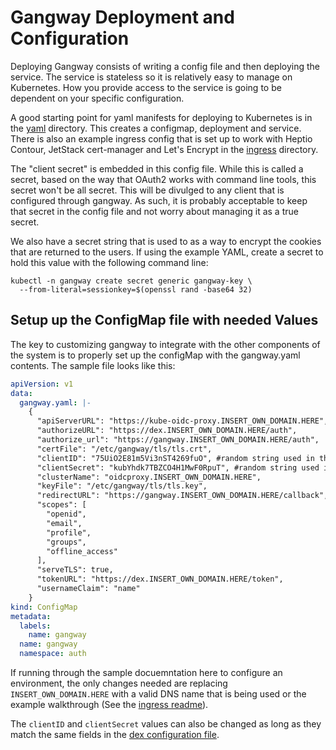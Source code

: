# Gangway Deployment and Configuration

Deploying Gangway consists of writing a config file and then deploying the service. The service is stateless so it is relatively easy to manage on Kubernetes. How you provide access to the service is going to be dependent on your specific configuration.

A good starting point for yaml manifests for deploying to Kubernetes is in the [yaml](../../src/yaml/gangway) directory. This creates a configmap, deployment and service. There is also an example ingress config that is set up to work with Heptio Contour, JetStack cert-manager and Let's Encrypt in the [ingress](../../src/yaml/ingress/gwy-ingress.yaml) directory.

The "client secret" is embedded in this config file.
While this is called a secret, based on the way that OAuth2 works with command line tools, this secret won't be all secret.
This will be divulged to any client that is configured through gangway.
As such, it is probably acceptable to keep that secret in the config file and not worry about managing it as a true secret.

We also have a secret string that is used to as a way to encrypt the cookies that are returned to the users.
If using the example YAML, create a secret to hold this value with the following command line:

```
kubectl -n gangway create secret generic gangway-key \
  --from-literal=sessionkey=$(openssl rand -base64 32)
```

## Setup up the ConfigMap file with needed Values

The key to customizing gangway to integrate with the other components of the system is to properly set up the configMap with the gangway.yaml contents. The sample file looks like this:

```yaml
apiVersion: v1
data:
  gangway.yaml: |-
    {
      "apiServerURL": "https://kube-oidc-proxy.INSERT_OWN_DOMAIN.HERE",
      "authorizeURL": "https://dex.INSERT_OWN_DOMAIN.HERE/auth",
      "authorize_url": "https://gangway.INSERT_OWN_DOMAIN.HERE/auth",
      "certFile": "/etc/gangway/tls/tls.crt",
      "clientID": "75UiO2E81m5Vi3nST4269fuO", #random string used in the config of dex staticClient
      "clientSecret": "kubYhdk7TBZCO4H1MwF0RpuT", #random string used in the config of dex staticClient
      "clusterName": "oidcproxy.INSERT_OWN_DOMAIN.HERE",
      "keyFile": "/etc/gangway/tls/tls.key",
      "redirectURL": "https://gangway.INSERT_OWN_DOMAIN.HERE/callback",
      "scopes": [
        "openid",
        "email",
        "profile",
        "groups",
        "offline_access"
      ],
      "serveTLS": true,
      "tokenURL": "https://dex.INSERT_OWN_DOMAIN.HERE/token",
      "usernameClaim": "name"
    }
kind: ConfigMap
metadata:
  labels:
    name: gangway
  name: gangway
  namespace: auth
```

If running through the sample docuemntation here to configure an environment, the only changes needed are replacing `INSERT_OWN_DOMAIN.HERE` with a valid DNS name that is being used or the example walkthrough (See the [ingress readme](../ingress/README.md)).

The `clientID` and `clientSecret` values can also be changed as long as they match the same fields in the [dex configuration file](../../src/yaml/dex/dex-config.yaml).